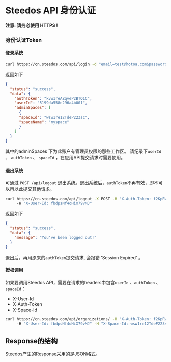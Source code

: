 # Steedos API 身份认证

**注意: 请务必使用 HTTPS !**

### 身份认证Token

#### 登录系统

```bash 
curl https://cn.steedos.com/api/login -d "email=test@hotoa.com&password=password"
```

返回如下
```json
{
  "status": "success",
  "data": {
    "authToken": "kvw1reAZqveP2BTQ1C",
    "userId": "5199da558e296a4b001",
    "adminSpaces": [
      {
      "spaceId": "wsw1re12TdeP223sC",
      "spaceName": "myspace"
      }
    ]
  }
}
```

其中的adminSpaces 下为此账户有管理员权限的那些工作区。
请纪录下`userId` 、 `authToken` 、 `spaceId` ，在应用API提交请求时需要使用。

#### 退出系统
  
可通过 `POST /api/logout` 退出系统。退出系统后，`authToken`不再有效，即不可以再以此提交其他请求。

```bash
curl https://cn.steedos.com/api/logout -X POST -H "X-Auth-Token: f2KpRW7KeN9aPmjSZ" 
     -H "X-User-Id: fbdpsNf4oHiX79vMJ"
```

返回如下
```json
{
  "status": "success",
  "data": {
    "message": "You've been logged out!"
  }
}
```

退出后，再用原来的`authToken`提交请求, 会报错 'Session Expired' 。

#### 授权调用

如果要调用Steedos API，需要在请求的headers中包含`userId` 、`authToken` 、 `spaceId`：
- X-User-Id
- X-Auth-Token
- X-Space-Id

```bash
curl https://cn.steedos.com/api/organizations/ -H "X-Auth-Token: f2KpRW7KeN9aPmjSZ" 
     -H "X-User-Id: fbdpsNf4oHiX79vMJ" -H "X-Space-Id: wsw1re12TdeP223sC" 
```

## Response的结构

Steedos产生的Response采用的是JSON格式。

